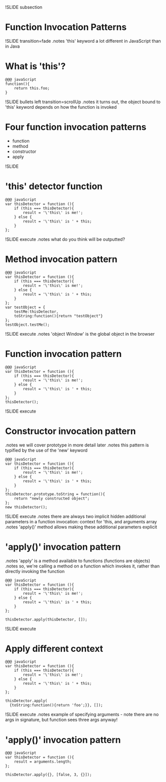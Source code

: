 !SLIDE subsection

# Function Invocation Patterns #

!SLIDE transition=fade
.notes 'this' keyword a lot different in JavaScript than in Java

# What is 'this'? #

	@@@ javaScript
    function(){
        return this.foo;
    }

!SLIDE bullets left transition=scrollUp
.notes it turns out, the object bound to 'this' keyword depends on how the function is invoked

# Four function invocation patterns #

* function
* method
* constructor
* apply

!SLIDE

# 'this' detector function #

    @@@ javaScript
    var thisDetector = function (){
        if (this === thisDetector){
            result = '\'this\' is me!';
        } else {
            result = '\'this\' is ' + this;
        }
    };

!SLIDE execute
.notes what do you think will be outputted?

# Method invocation pattern #

    @@@ javaScript
    var thisDetector = function (){
        if (this === thisDetector){
            result = '\'this\' is me!';
        } else {
            result = '\'this\' is ' + this;
        }
    };
    var testObject = {
        testMe:thisDetector,
        toString:function(){return "testObject"}
    };
    testObject.testMe();

!SLIDE execute
.notes 'object Window' is the global object in the browser

# Function invocation pattern #

    @@@ javaScript
    var thisDetector = function (){
        if (this === thisDetector){
            result = '\'this\' is me!';
        } else {
            result = '\'this\' is ' + this;
        }
    };
    thisDetector();

!SLIDE execute

# Constructor invocation pattern #
.notes we will cover prototype in more detail later
.notes this pattern is typified by the use of the 'new' keyword

    @@@ javaScript
    var thisDetector = function (){
        if (this === thisDetector){
            result = '\'this\' is me!';
        } else {
            result = '\'this\' is ' + this;
        }
    };
    thisDetector.prototype.toString = function(){
        return "newly constructed object";
    };
    new thisDetector();

!SLIDE execute
.notes there are always two implicit hidden additional parameters in a function invocation: context for 'this, and arguments array
.notes 'apply()' method allows making these additional parameters explicit

# 'apply()' invocation pattern #
.notes 'apply' is a method available to functions (functions are objects)
.notes so, we're calling a method on a function which invokes it, rather than directly invoking the function

    @@@ javaScript
    var thisDetector = function (){
        if (this === thisDetector){
            result = '\'this\' is me!';
        } else {
            result = '\'this\' is ' + this;
        }
    };

    thisDetector.apply(thisDetector, []);

!SLIDE execute

# Apply different context #

    @@@ javaScript
    var thisDetector = function (){
        if (this === thisDetector){
            result = '\'this\' is me!';
        } else {
            result = '\'this\' is ' + this;
        }
    };

    thisDetector.apply(
      {toString:function(){return 'foo';}}, []);


!SLIDE execute
.notes example of specifying arguments - note there are no args in signature, but function sees three args anyway!

# 'apply()' invocation pattern #

    @@@ javaScript
    var thisDetector = function (){
        result = arguments.length;
    };

    thisDetector.apply({}, [false, 3, {}]);





